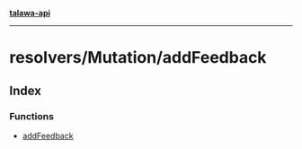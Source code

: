 [**talawa-api**](../../../README.md)

***

# resolvers/Mutation/addFeedback

## Index

### Functions

- [addFeedback](functions/addFeedback.md)
